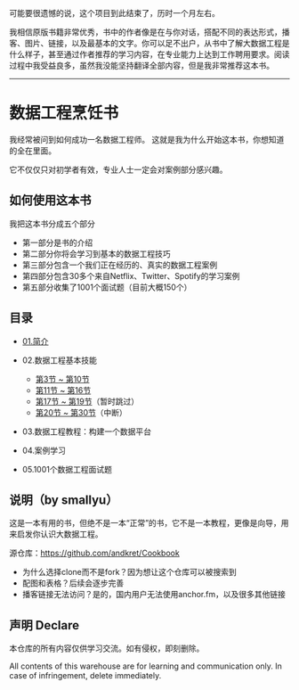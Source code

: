 可能要很遗憾的说，这个项目到此结束了，历时一个月左右。

我相信原版书籍非常优秀，书中的作者像是在与你对话，搭配不同的表达形式，播客、图片、链接，以及最基本的文字。你可以足不出户，从书中了解大数据工程是什么样子，甚至通过作者推荐的学习内容，在专业能力上达到工作聘用要求。阅读过程中我受益良多，虽然我没能坚持翻译全部内容，但是我非常推荐这本书。

---

# 数据工程烹饪书

我经常被问到如何成功一名数据工程师。
这就是我为什么开始这本书，你想知道的全在里面。

它不仅仅只对初学者有效，专业人士一定会对案例部分感兴趣。

## 如何使用这本书

我把这本书分成五个部分
+ 第一部分是书的介绍
+ 第二部分你将会学习到基本的数据工程技巧
+ 第三部分包含一个我们正在经历的、真实的数据工程案例
+ 第四部分包含30多个来自Netflix、Twitter、Spotify的学习案例
+ 第五部分收集了1001个面试题（目前大概150个）

## 目录

+ [01.简介](./01.简介.md)
+ 02.数据工程基本技能
  + [第3节 ~ 第10节](./02.03_10.md)
  + [第11节 ~ 第16节](./02.11_16.md)
  + [第17节 ~ 第19节](./02.17_19.md)（暂时跳过）
  + [第20节 ~ 第30节](./02.20_30.md)（中断）

+ 03.数据工程教程：构建一个数据平台
+ 04.案例学习
+ 05.1001个数据工程面试题

## 说明（by smallyu）

这是一本有用的书，但绝不是一本“正常”的书，它不是一本教程，更像是向导，用来启发你认识大数据工程。

源仓库：https://github.com/andkret/Cookbook

- 为什么选择clone而不是fork？因为想让这个仓库可以被搜索到
- 配图和表格？后续会逐步完善
- 播客链接无法访问？是的，国内用户无法使用anchor.fm，以及很多其他链接

## 声明 Declare

本仓库的所有内容仅供学习交流。如有侵权，即刻删除。

All contents of this warehouse are for learning and communication only. In case of infringement, delete immediately.

